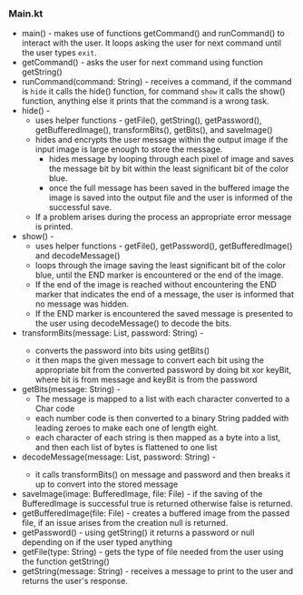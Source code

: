 ### Main.kt
* main() - makes use of functions getCommand() and runCommand() to interact with the user. It loops asking the user for next command until the user types `exit`.    
* getCommand() - asks the user for next command using function getString()    
* runCommand(command: String) - receives a command, if the command is `hide` it calls the hide() function, for command `show` it calls the show() function, anything else it prints that the command is a wrong task.     
* hide() -
    * uses helper functions - getFile(), getString(), getPassword(), getBufferedImage(), transformBits(), getBits(),  and saveImage()
    * hides and encrypts the user message within the output image if the input image is large enough to store the message.
        * hides message by looping through each pixel of image and saves the message bit by bit within the least significant bit of the color blue.
        * once the full message has been saved in the buffered image the image is saved into the output file and the user is informed of the successful save.
    * If a problem arises during the process an appropriate error message is printed. 
* show() -
    * uses helper functions - getFile(), getPassword(), getBufferedImage() and decodeMessage()
    * loops through the image saving the least significant bit of the color blue, until the END marker is encountered or the end of the image. 
    * If the end of the image is reached without encountering the END marker that indicates the end of a message, the user is informed that no message was hidden. 
    * If the END marker is encountered the saved message is presented to the user using decodeMessage() to decode the bits.
* transformBits(message: List<Byte>, password: String) -
    * converts the password into bits using getBits()
    * it then maps the given message to convert each bit using the appropriate bit from the converted password by doing bit xor keyBit, where bit is from message and keyBit is from the password
* getBits(message: String) - 
    * The message is mapped to a list with each character converted to a Char code
    * each number code is then converted to a binary String padded with leading zeroes to make each one of length eight. 
    * each character of each string is then mapped as a byte into a list, and then each list of bytes is flattened to one list
* decodeMessage(message: List<Byte>, password: String) - 
  * it calls transformBits() on message and password and then breaks it up to convert into the stored message
* saveImage(image: BufferedImage, file: File) - if the saving of the BufferedImage is successful true is returned otherwise false is returned.
* getBufferedImage(file: File) - creates a buffered image from the passed file, if an issue arises from the creation null is returned.
* getPassword() - using getString() it returns a password or null depending on if the user typed anything
* getFile(type: String) - gets the type of file needed from the user using the function getString()     
* getString(message: String) - receives a message to print to the user and returns the user's response.